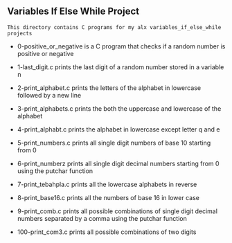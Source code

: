 ## Variables If Else While Project

	This directory contains C programs for my alx variables_if_else_while projects

- 0-positive_or_negative is a C program that checks if a random number is positive or negative

- 1-last_digit.c prints the last digit of a random number stored in a variable n

- 2-print_alphabet.c prints the letters of the alphabet in lowercase followed by a new line

- 3-print_alphabets.c prints the both the uppercase and lowercase of the alphabet

- 4-print_alphabt.c prints the alphabet in lowercase except letter q and e

- 5-print_numbers.c prints all single digit numbers of base 10 starting from 0

- 6-print_numberz prints all single digit decimal numbers starting from 0 using the putchar function

- 7-print_tebahpla.c prints all the lowercase alphabets in reverse

- 8-print_base16.c prints all the numbers of base 16 in lower case

- 9-print_comb.c prints all possible combinations of single digit decimal numbers separated by a comma using the putchar function

- 100-print_com3.c prints all possible combinations of two digits


